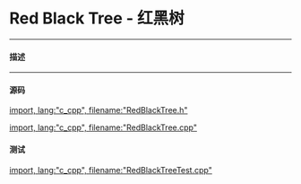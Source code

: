 <script type="text/javascript" src="https://cdnjs.cloudflare.com/ajax/libs/mathjax/2.7.1/MathJax.js?config=TeX-AMS-MML_HTMLorMML"/></script>

# Red Black Tree - 红黑树

--------

#### 描述

--------

#### 源码

[import, lang:"c_cpp", filename:"RedBlackTree.h"](../../../src/DataStructure/RedBlackTree.h)

[import, lang:"c_cpp", filename:"RedBlackTree.cpp"](../../../src/DataStructure/RedBlackTree.cpp)

#### 测试

[import, lang:"c_cpp", filename:"RedBlackTreeTest.cpp"](../../../src/DataStructure/RedBlackTreeTest.cpp)
